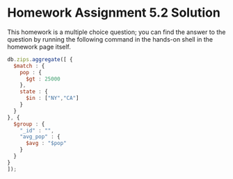 # Homework Assignment 5.2 Solution

This homework is a multiple choice question; you can find the answer to the question by running the following command in the hands-on shell in the homework page itself.

```javascript
db.zips.aggregate([ {
  $match : {
    pop : {
      $gt : 25000
    },
    state : {
      $in : ["NY","CA"]
    }
  }
}, {
  $group : {
    "_id" : "",
    "avg_pop" : {
      $avg : "$pop"
    }
  }
}
]);
```
